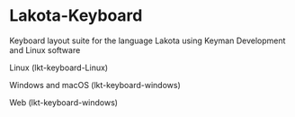 # Lakota-Keyboard
Keyboard layout suite for the language Lakota using Keyman Development and Linux software

Linux (lkt-keyboard-Linux)

Windows and macOS (lkt-keyboard-windows)

Web (lkt-keyboard-windows)
